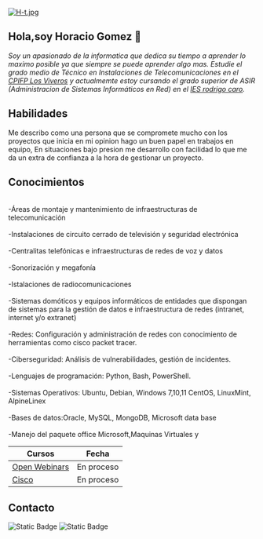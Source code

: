 [![H-t.jpg](https://i.postimg.cc/m2MdC77R/H-t.jpg)](https://postimg.cc/qzJXdhmZ)

## Hola,soy Horacio Gomez 👋
*Soy un apasionado de la informatica que dedica su tiempo a aprender lo maximo posible ya que siempre se puede aprender algo mas.
Estudie el grado medio de Técnico en Instalaciones de Telecomunicaciones en el [CPIFP Los Viveros](https://cpifplosviveros.es/) y actualmemte estoy cursando el grado superior de ASIR (Administracion de Sistemas Informáticos en Red) en el [IES rodrigo caro](https://blogsaverroes.juntadeandalucia.es/iesrodrigocaro/).*

## Habilidades
Me describo como una persona que se compromete mucho con los proyectos que inicia en mi opinion hago un buen papel en trabajos en equipo,
En situaciones bajo presion me desarrollo con facilidad lo que me da un extra de confianza a la hora de gestionar un proyecto.

## Conocimientos
<br>-Áreas de montaje y mantenimiento de infraestructuras de telecomunicación</br>
<br>-Instalaciones de circuito cerrado de televisión y seguridad electrónica</br>
<br>-Centralitas telefónicas e infraestructuras de redes de voz y datos</br>
<br>-Sonorización y megafonía </br>
<br>-Istalaciones de radiocomunicaciones</br>
<br>-Sistemas domóticos y equipos informáticos de entidades que dispongan de sistemas para la gestión de datos e infraestructura de redes (intranet, internet y/o extranet)</br>
<br>-Redes: Configuración y administración de redes con conocimiento de herramientas como cisco packet tracer.</br>
<br>-Ciberseguridad: Análisis de vulnerabilidades, gestión de incidentes.</br>
<br>-Lenguajes de programación: Python, Bash, PowerShell.</br>
<br>-Sistemas Operativos: Ubuntu, Debian, Windows 7,10,11 CentOS, LinuxMint, AlpineLinex</br>
<br>-Bases de datos:Oracle, MySQL, MongoDB, Microsoft data base</br>
<br>-Manejo del paquete office Microsoft,Maquinas Virtuales y </br>

| Cursos | Fecha | 
|--------------|--------------|
| [Open Webinars](https://openwebinars.net)  | En proceso |
| [Cisco](https://www.netacad.com/es/)  | En proceso |

## Contacto
![Static Badge](https://img.shields.io/badge/Gmail-D14836?style=for-the-badge&logo=gmail&logoColor=white)
![Static Badge](https://img.shields.io/badge/hgomezgarcia1@gmail.com-red?style=for-the-badge&color=%23d14836)

